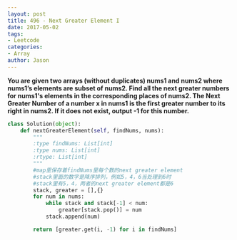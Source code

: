 ```yaml
---
layout: post
title: 496 - Next Greater Element I
date: 2017-05-02
tags:
- Leetcode
categories:
- Array
author: Jason
---
```

**You are given two arrays (without duplicates) nums1 and nums2 where nums1’s elements are subset of nums2. Find all the next greater numbers for nums1's elements in the corresponding places of nums2. The Next Greater Number of a number x in nums1 is the first greater number to its right in nums2. If it does not exist, output -1 for this number.**

```python
class Solution(object):
    def nextGreaterElement(self, findNums, nums):
        """
        :type findNums: List[int]
        :type nums: List[int]
        :rtype: List[int]
        """
        #map里保存着findNums里每个数的next greater element
        #stack里面的数字是降序排列，例如5，4，6当处理到6时
        #stack里有5，4，两者的next greater element都是6
        stack, greater = [],{}
        for num in nums:
            while stack and stack[-1] < num:
                greater[stack.pop()] = num
            stack.append(num)

        return [greater.get(i, -1) for i in findNums]
```
